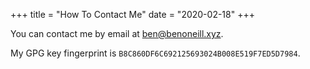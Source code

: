 +++
title = "How To Contact Me"
date = "2020-02-18"
+++

You can contact me by email at
[ben@benoneill.xyz](mailto:ben@benoneill.xyz).

My GPG key fingerprint is `B8C860DF6C692125693024B008E519F7ED5D7984`.

